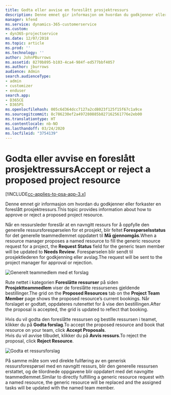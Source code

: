 ```yaml
---
title: Godta eller avvise en foreslått prosjektressurs
description: Denne emnet gir informasjon om hvordan du godkjenner eller forkaster en foreslått prosjektressurs.
manager: kfend
ms.service: dynamics-365-customerservice
ms.custom:
- dyn365-projectservice
ms.date: 12/07/2018
ms.topic: article
ms.prod: ''
ms.technology: ''
author: JohnPBurrows
ms.assetid: 8270b895-b103-4ca4-984f-ed577bbf4057
ms.author: jburrows
audience: Admin
search.audienceType:
- admin
- customizer
- enduser
search.app:
- D365CE
- D365PS
ms.openlocfilehash: 005c6d364dcc7127a2cd8023f125f15f67c1a9ce
ms.sourcegitcommit: 8c786230ef2a497280885b827162561776e2eb00
ms.translationtype: HT
ms.contentlocale: nb-NO
ms.lasthandoff: 03/24/2020
ms.locfileid: "3754139"
---
```

# <a name="accept-or-reject-a-proposed-project-resource"></a><span data-ttu-id="bcd2e-103">Godta eller avvise en foreslått prosjektressurs</span><span class="sxs-lookup"><span data-stu-id="bcd2e-103">Accept or reject a proposed project resource</span></span>

[!INCLUDE[cc-applies-to-psa-app-3.x](../includes/cc-applies-to-psa-app-3x.md)]

<span data-ttu-id="bcd2e-104">Denne emnet gir informasjon om hvordan du godkjenner eller forkaster en foreslått prosjektressurs.</span><span class="sxs-lookup"><span data-stu-id="bcd2e-104">This topic provides information about how to approve or reject a proposed project resource.</span></span>

<span data-ttu-id="bcd2e-105">Når en ressursleder foreslår at en navngitt ressurs for å oppfylle den generelle ressursforespørselen for et prosjekt, blir feltet **Forespørselsstatus** for det generelle teammedlemmet oppdatert til **Må gjennomgås**.</span><span class="sxs-lookup"><span data-stu-id="bcd2e-105">When a resource manager proposes a named resource to fill the generic resource request for a project, the **Request Status** field for the generic team member will be updated to **Needs Review**.</span></span> <span data-ttu-id="bcd2e-106">Forespørselen blir sendt til prosjektlederen for godkjenning eller avslag.</span><span class="sxs-lookup"><span data-stu-id="bcd2e-106">The request will be sent to the project manager for approval or rejection.</span></span>

![Generelt teammedlem med et forslag](media/RM-how-to-19.png)

<span data-ttu-id="bcd2e-108">Rute nettet i kategorien **Foreslåtte ressurser** på siden **Prosjektteammedlem** viser de foreslåtte ressursenes gjeldende bestillinger.</span><span class="sxs-lookup"><span data-stu-id="bcd2e-108">The grid on the **Proposed Resources** tab on the **Project Team Member** page shows the proposed resource’s current bookings.</span></span> <span data-ttu-id="bcd2e-109">Når forslaget er godtatt, oppdateres rutenettet for å vise den bestillingen.</span><span class="sxs-lookup"><span data-stu-id="bcd2e-109">After the proposal is accepted, the grid is updated to reflect that booking.</span></span> 

<span data-ttu-id="bcd2e-110">Hvis du vil godta den foreslåtte ressursen og bestille ressursen i teamet, klikker du på **Godta forslag**.</span><span class="sxs-lookup"><span data-stu-id="bcd2e-110">To accept the proposed resource and book that resource on your team, click **Accept Proposals**.</span></span>  
<span data-ttu-id="bcd2e-111">Hvis du vil avvise tilbudet, klikker du på **Avvis ressurs**.</span><span class="sxs-lookup"><span data-stu-id="bcd2e-111">To reject the proposal, click **Reject Resource**.</span></span>

![Godta et ressursforslag](media/RM-how-to-20.png) 

<span data-ttu-id="bcd2e-113">På samme måte som ved direkte fullføring av en generisk ressursforespørsel med en navngitt ressurs, blir den generelle ressursen erstattet, og de tilordnede oppgavene blir oppdatert med det navngitte teammedlemmet.</span><span class="sxs-lookup"><span data-stu-id="bcd2e-113">Similar to directly fulfilling a generic resource request with a named resource, the generic resource will be replaced and the assigned tasks will be updated with the named team member.</span></span>
